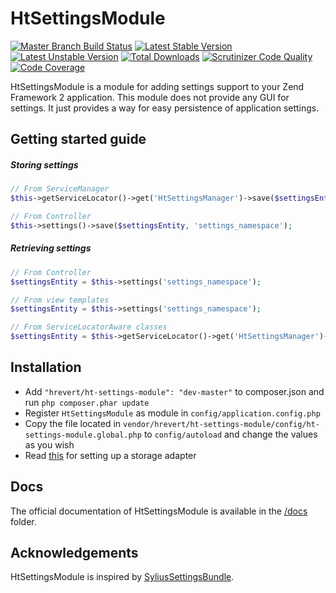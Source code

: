 HtSettingsModule
====================
[![Master Branch Build Status](https://api.travis-ci.org/hrevert/HtSettingsModule.svg)](http://travis-ci.org/hrevert/HtSettingsModule)
[![Latest Stable Version](https://poser.pugx.org/hrevert/ht-settings-module/v/stable.png)](https://packagist.org/packages/hrevert/ht-settings-module)
[![Latest Unstable Version](https://poser.pugx.org/hrevert/ht-settings-module/v/unstable.png)](https://packagist.org/packages/hrevert/ht-settings-module)
[![Total Downloads](https://poser.pugx.org/hrevert/ht-settings-module/downloads.png)](https://packagist.org/packages/hrevert/ht-settings-module)
[![Scrutinizer Code Quality](https://scrutinizer-ci.com/g/hrevert/HtSettingsModule/badges/quality-score.png?b=master)](https://scrutinizer-ci.com/g/hrevert/HtSettingsModule/?branch=master)
[![Code Coverage](https://scrutinizer-ci.com/g/hrevert/HtSettingsModule/badges/coverage.png?b=master)](https://scrutinizer-ci.com/g/hrevert/HtSettingsModule/?branch=master)

HtSettingsModule is a module for adding settings support to your Zend Framework 2 application.
This module does not provide any GUI for settings. It just provides a way for easy persistence of application settings.

## Getting started guide
##### Storing settings
```php
// From ServiceManager
$this->getServiceLocator()->get('HtSettingsManager')->save($settingsEntity, 'settings_namespace');

// From Controller
$this->settings()->save($settingsEntity, 'settings_namespace');
```
##### Retrieving settings
```php
// From Controller
$settingsEntity = $this->settings('settings_namespace');

// From view templates
$settingsEntity = $this->settings('settings_namespace');

// From ServiceLocatorAware classes
$settingsEntity = $this->getServiceLocator()->get('HtSettingsManager')->getSettings('settings_namespace');
```

## Installation
* Add `"hrevert/ht-settings-module": "dev-master"` to composer.json and run `php composer.phar update`
* Register `HtSettingsModule` as module in `config/application.config.php`
* Copy the file located in `vendor/hrevert/ht-settings-module/config/ht-settings-module.global.php` to `config/autoload` and change the values as you wish
* Read [this](docs/storage-adapter.md) for setting up a storage adapter

## Docs
The official documentation of HtSettingsModule is available in the [/docs](/docs) folder.

## Acknowledgements
HtSettingsModule is inspired by [SyliusSettingsBundle](https://github.com/Sylius/SyliusSettingsBundle).
